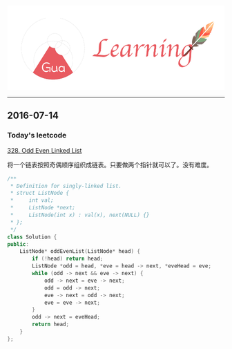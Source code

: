 ![](/background.png)

---


## 2016-07-14

### Today's leetcode

[328. Odd Even Linked List](https://leetcode.com/problems/odd-even-linked-list/)

将一个链表按照奇偶顺序组织成链表。只要做两个指针就可以了。没有难度。

```cpp
/**
 * Definition for singly-linked list.
 * struct ListNode {
 *     int val;
 *     ListNode *next;
 *     ListNode(int x) : val(x), next(NULL) {}
 * };
 */
class Solution {
public:
    ListNode* oddEvenList(ListNode* head) {
        if (!head) return head;
        ListNode *odd = head, *eve = head -> next, *eveHead = eve;
        while (odd -> next && eve -> next) {
            odd -> next = eve -> next;
            odd = odd -> next;
            eve -> next = odd -> next;
            eve = eve -> next;
        }
        odd -> next = eveHead;
        return head;
    }
};